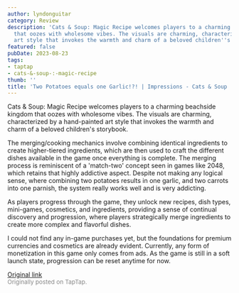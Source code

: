 ```yaml
---
author: lyndonguitar
category: Review
description: 'Cats & Soup: Magic Recipe welcomes players to a charming beachside kingdom
  that oozes with wholesome vibes. The visuals are charming, characterized by a hand-painted
  art style that invokes the warmth and charm of a beloved children''s storybook.'
featured: false
pubDate: 2023-08-23
tags:
- taptap
- cats-&-soup-:-magic-recipe
thumb: ''
title: 'Two Potatoes equals one Garlic!?! | Impressions - Cats & Soup : Magic Recipe'
---
```


Cats & Soup: Magic Recipe welcomes players to a charming beachside kingdom that oozes with wholesome vibes. The visuals are charming, characterized by a hand-painted art style that invokes the warmth and charm of a beloved children's storybook.

The merging/cooking mechanics involve combining identical ingredients to create higher-tiered ingredients, which are then used to craft the different dishes available in the game once everything is complete. The merging process is reminiscent of a 'match-two' concept seen in games like 2048, which retains that highly addictive aspect. Despite not making any logical sense, where combining two potatoes results in one garlic, and two carrots into one parnish, the system really works well and is very addicting.

As players progress through the game, they unlock new recipes, dish types, mini-games, cosmetics, and ingredients, providing a sense of continual discovery and progression, where players strategically merge ingredients to create more complex and flavorful dishes.

I could not find any in-game purchases yet, but the foundations for premium currencies and cosmetics are already evident. Currently, any form of monetization in this game only comes from ads.  As the game is still in a soft launch state, progression can be reset anytime for now.

[Original link](https://www.taptap.io/post/6184951)<br><span style="font-size: 0.95em; color: #888;">Originally posted on TapTap.</span>